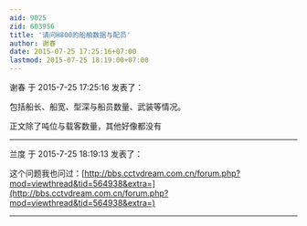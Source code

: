```yaml
---
aid: 9025
zid: 603956
title: '请问H800的船舶数据与配员'
author: 谢春
date: 2015-07-25 17:25:16+07:00
lastmod: 2015-07-25 18:19:00+07:00
---
```


谢春 于 2015-7-25 17:25:16 发表了：

包括船长、船宽、型深与船员数量、武装等情况。

正文除了吨位与载客数量，其他好像都没有

---------

兰度 于 2015-7-25 18:19:13 发表了：

这个问题我也问过：[http://bbs.cctvdream.com.cn/forum.php?mod=viewthread&tid=564938&extra=](http://bbs.cctvdream.com.cn/forum.php?mod=viewthread&tid=564938&extra=)

---------

